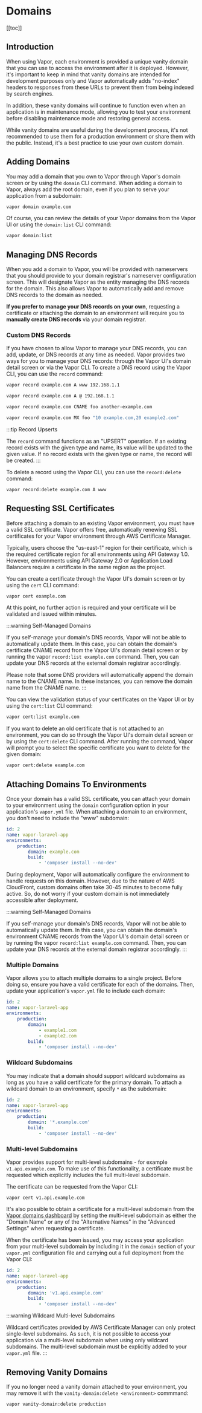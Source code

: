 # Domains

[[toc]]

## Introduction

When using Vapor, each environment is provided a unique vanity domain that you can use to access the environment after it is deployed. However, it's important to keep in mind that vanity domains are intended for development purposes only and Vapor automatically adds "no-index" headers to responses from these URLs to prevent them from being indexed by search engines.

In addition, these vanity domains will continue to function even when an application is in maintenance mode, allowing you to test your environment before disabling maintenance mode and restoring general access.

While vanity domains are useful during the development process, it's not recommended to use them for a production environment or share them with the public. Instead, it's a best practice to use your own custom domain.

## Adding Domains

You may add a domain that you own to Vapor through Vapor's domain screen or by using the `domain` CLI command. When adding a domain to Vapor, always add the root domain, even if you plan to serve your application from a subdomain:

```bash
vapor domain example.com
```

Of course, you can review the details of your Vapor domains from the Vapor UI or using the `domain:list` CLI command:

```bash
vapor domain:list
```

## Managing DNS Records

When you add a domain to Vapor, you will be provided with nameservers that you should provide to your domain registrar's nameserver configuration screen. This will designate Vapor as the entity managing the DNS records for the domain. This also allows Vapor to automatically add and remove DNS records to the domain as needed.

**If you prefer to manage your DNS records on your own**, requesting a certificate or attaching the domain to an environment will require you to **manually create DNS records** via your domain registrar.

### Custom DNS Records

If you have chosen to allow Vapor to manage your DNS records, you can add, update, or DNS records at any time as needed. Vapor provides two ways for you to manage your DNS records: through the Vapor UI's domain detail screen or via the Vapor CLI. To create a DNS record using the Vapor CLI, you can use the `record` command:

```bash
vapor record example.com A www 192.168.1.1

vapor record example.com A @ 192.168.1.1

vapor record example.com CNAME foo another-example.com

vapor record example.com MX foo "10 example.com,20 example2.com"
```

:::tip Record Upserts

The `record` command functions as an "UPSERT" operation. If an existing record exists with the given type and name, its value will be updated to the given value. If no record exists with the given type or name, the record will be created.
:::

To delete a record using the Vapor CLI, you can use the `record:delete` command:

```bash
vapor record:delete example.com A www
```

## Requesting SSL Certificates

Before attaching a domain to an existing Vapor environment, you must have a valid SSL certificate. Vapor offers free, automatically renewing SSL certificates for your Vapor environment through AWS Certificate Manager.

Typically, users choose the "us-east-1" region for their certificate, which is the required certificate region for all environments using API Gateway 1.0. However, environments using API Gateway 2.0 or Application Load Balancers require a certificate in the same region as the project.

You can create a certificate through the Vapor UI's domain screen or by using the `cert` CLI command:

```bash
vapor cert example.com
```

At this point, no further action is required and your certificate will be validated and issued within minutes.

:::warning Self-Managed Domains

If you self-manage your domain's DNS records, Vapor will not be able to automatically update them. In this case, you can obtain the domain's certificate CNAME record from the Vapor UI's domain detail screen or by running the vapor `record:list example.com` command. Then, you can update your DNS records at the external domain registrar accordingly.

Please note that some DNS providers will automatically append the domain name to the CNAME name. In these instances, you can remove the domain name from the CNAME name.
:::

You can view the validation status of your certificates on the Vapor UI or by using the `cert:list` CLI command:

```bash
vapor cert:list example.com
```

If you want to delete an old certificate that is not attached to an environment, you can do so through the Vapor UI's domain detail screen or by using the `cert:delete` CLI command. After running the command, Vapor will prompt you to select the specific certificate you want to delete for the given domain:

```bash
vapor cert:delete example.com
```

## Attaching Domains To Environments

Once your domain has a valid SSL certificate, you can attach your domain to your environment using the `domain` configuration option in your application's `vapor.yml` file. When attaching a domain to an environment, you don't need to include the "www" subdomain:

```yaml
id: 2
name: vapor-laravel-app
environments:
    production:
        domain: example.com
        build:
            - 'composer install --no-dev'
```

During deployment, Vapor will automatically configure the environment to handle requests on this domain. However, due to the nature of AWS CloudFront, custom domains often take 30-45 minutes to become fully active. So, do not worry if your custom domain is not immediately accessible after deployment.

:::warning Self-Managed Domains

If you self-manage your domain's DNS records, Vapor will not be able to automatically update them. In this case, you can obtain the domain's environment CNAME records from the Vapor UI's domain detail screen or by running the vapor `record:list example.com` command. Then, you can update your DNS records at the external domain registrar accordingly.
:::

### Multiple Domains

Vapor allows you to attach multiple domains to a single project. Before doing so, ensure you have a valid certificate for each of the domains. Then, update your application's `vapor.yml` file to include each domain:

```yaml
id: 2
name: vapor-laravel-app
environments:
    production:
        domain:
            - example1.com
            - example2.com
        build:
            - 'composer install --no-dev'
```

### Wildcard Subdomains

You may indicate that a domain should support wildcard subdomains as long as you have a valid certificate for the primary domain. To attach a wildcard domain to an environment, specify `*` as the subdomain:

```yaml
id: 2
name: vapor-laravel-app
environments:
    production:
        domain: '*.example.com'
        build:
            - 'composer install --no-dev'
```

### Multi-level Subdomains

Vapor provides support for multi-level subdomains - for example `v1.api.example.com`. To make use of this functionality, a certificate must be requested which explicitly includes the full multi-level subdomain.

The certificate can be requested from the Vapor CLI:

```shell
vapor cert v1.api.example.com
```

It's also possible to obtain a certificate for a multi-level subdomain from the [Vapor domains dashboard](https://vapor.laravel.com/app/domains) by setting the multi-level subdomain as either the "Domain Name" or any of the "Alternative Names" in the "Advanced Settings" when requesting a certificate.

When the certificate has been issued, you may access your application from your multi-level subdomain by including it in the `domain` section of your `vapor.yml` configuration file and carrying out a full deployment from the Vapor CLI:

```yaml
id: 2
name: vapor-laravel-app
environments:
    production:
        domain: 'v1.api.example.com'
        build:
            - 'composer install --no-dev'
```

:::warning Wildcard Multi-level Subdomains

Wildcard certificates provided by AWS Certificate Manager can only protect single-level subdomains. As such, it is not possible to access your application via a multi-level subdomain when using only wildcard subdomains. The multi-level subdomain must be explicitly added to your `vapor.yml` file.
:::

## Removing Vanity Domains

If you no longer need a vanity domain attached to your environment, you may remove it with the `vanity-domain:delete <environment>` commmand:

```shell
vapor vanity-domain:delete production
```
